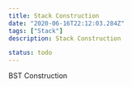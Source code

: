 ```yaml
---
title: Stack Construction
date: "2020-06-16T22:12:03.284Z"
tags: ["Stack"]
description: Stack Construction

status: todo
---
```


BST Construction
